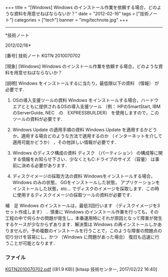 ﻿+++
title = "[Windows] Windows のインストール作業を依頼する場合，どのような資料を用意せねばならないか？"
date = "2012-02-16"
tags = ["技術ノート"]
categories = ["tech"]
banner = "img/technote.jpg"
+++

-----------------------------------------------------------------------------------------------------------------------------

*技術ノート

2012/02/16*


[番号]
技術ノート KGTN 2010070702

[現象]
[Windows] Windows
のインストール作業を依頼する場合，どのような資料を用意せねばならないか？

[説明]
Windows をインストールするに当たり，最低限以下の資料 （情報）
が必要です．

1) OSの導入支援ツールの資料
Windows
をインストールする場合，ハードウエアとともに提供されるOSの導入支援ツール
（例： HPのSmartStart, IBMのServerGuide, NEC　の　EXPRESSBUILDER）
を使用しますので，このツールの資料が必要です．

2) Windows Update の適用手順の資料
Windows Update
を適用するかどうか，適用する場合どのような方法で適用するのか
（インターネットを介して適用可能かどうか）
，その他詳しい情報が必要です．

3) Windows のディスク構成の資料
ディスク （パーティション）
の構成等に関する情報をお知らせ下さい．少なくともC:ドライブのサイズ
（容量） は事前に決める必要があります．

4) ディスクイメージの採取方法の資料
Windowsをインストールする場合， Windows のみの状態，
GGをインストールした状態，
アプリケーションをインストールした状態，etc...
でディスクのイメージを採取します．この時に使用するディスクイメージの採取ツールの資料が必要です．

補　足
Windows のインストールは，最低3回行います
（ディスクイメージを3セット作成します） ．慎重に Windows
のインストール作業を行っても，その工程の中で何らかの問題が発生し，本番運用時にそれが原因となって障害が発生するケースが少なからずあります．解決策は
Windows
の再インストールしかありませんが，予め複数のインストールを行うことで，このような障害の問題点の切り分けを容易にし，かつ
（Windows に問題があった場合） 復旧も迅速に行うことが可能となります．


### ファイル

 
 


[KGTN2010070702.pdf](http://techreport.kitasp.net/attachments/download/3226/KGTN2010070702.pdf)
 [(81.9 KB)] [kitasp 技術センター, 2017/02/22
16:40]


 


 

